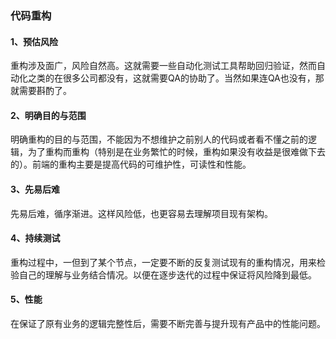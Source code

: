 ### 代码重构
#### 1、预估风险
重构涉及面广，风险自然高。这就需要一些自动化测试工具帮助回归验证，然而自动化之类的在很多公司都没有，这就需要QA的协助了。当然如果连QA也没有，那就需要斟酌了。

#### 2、明确目的与范围
明确重构的目的与范围，不能因为不想维护之前别人的代码或者看不懂之前的逻辑，为了重构而重构（特别是在业务繁忙的时候，重构如果没有收益是很难做下去的）。前端的重构主要是提高代码的可维护性，可读性和性能。

#### 3、先易后难
先易后难，循序渐进。这样风险低，也更容易去理解项目现有架构。

#### 4、持续测试
重构过程中，一但到了某个节点，一定要不断的反复测试现有的重构情况，用来检验自己的理解与业务结合情况。以便在逐步迭代的过程中保证将风险降到最低。

#### 5、性能
在保证了原有业务的逻辑完整性后，需要不断完善与提升现有产品中的性能问题。
